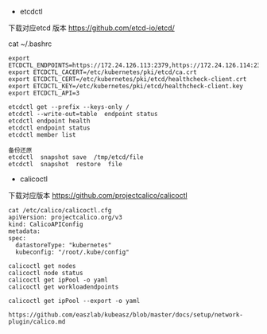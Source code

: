 - etcdctl

下载对应etcd 版本 https://github.com/etcd-io/etcd/

cat ~/.bashrc

```
export ETCDCTL_ENDPOINTS=https://172.24.126.113:2379,https://172.24.126.114:2379,https://172.24.126.115:2379
export ETCDCTL_CACERT=/etc/kubernetes/pki/etcd/ca.crt
export ETCDCTL_CERT=/etc/kubernetes/pki/etcd/healthcheck-client.crt
export ETCDCTL_KEY=/etc/kubernetes/pki/etcd/healthcheck-client.key
export ETCDCTL_API=3

```

```
etcdctl get --prefix --keys-only /
etcdctl --write-out=table  endpoint status
etcdctl endpoint health
etcdctl endpoint status 
etcdctl member list

备份还原
etcdctl  snapshot save  /tmp/etcd/file
etcdctl  snapshot  restore  file
```

- calicoctl 

下载对应版本 https://github.com/projectcalico/calicoctl

```
cat /etc/calico/calicoctl.cfg 
apiVersion: projectcalico.org/v3
kind: CalicoAPIConfig
metadata:
spec:
  datastoreType: "kubernetes"
  kubeconfig: "/root/.kube/config"

```

```
calicoctl get nodes
calicoctl node status
calicoctl get ipPool -o yaml
calicoctl get workloadendpoints

calicoctl get ipPool --export -o yaml

https://github.com/easzlab/kubeasz/blob/master/docs/setup/network-plugin/calico.md
```

